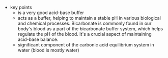   * key points
    * is a very good acid-base buffer
    * acts as a buffer, helping to maintain a stable pH in various biological and chemical processes. Bicarbonate is commonly found in our body's blood as a part of the bicarbonate buffer system, which helps regulate the pH of the blood. It's a crucial aspect of maintaining acid-base balance.
    * significant component of the carbonic acid equilibrium system in water (blood is mostly water)